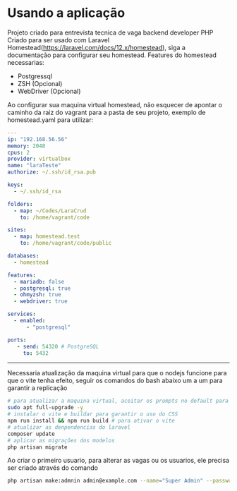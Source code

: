 # Usando a aplicação
Projeto criado para entrevista tecnica de vaga backend developer PHP
Criado para ser usado com Laravel Homestead(https://laravel.com/docs/12.x/homestead), siga a documentação para configurar seu homestead.
Features do homestead necessarias:
- Postgressql
- ZSH (Opcional)
- WebDriver (Opcional)

Ao configurar sua maquina virtual homestead, não esquecer de apontar o caminho da raiz do vagrant para a pasta de seu projeto, exemplo de homestead.yaml para utilizar:
```yaml
---
ip: "192.168.56.56"
memory: 2048
cpus: 2
provider: virtualbox
name: "laraTeste"
authorize: ~/.ssh/id_rsa.pub

keys:
  - ~/.ssh/id_rsa

folders:
  - map: ~/Codes/LaraCrud
    to: /home/vagrant/code

sites:
  - map: homestead.test
    to: /home/vagrant/code/public

databases:
  - homestead

features:
  - mariadb: false
  - postgresql: true
  - ohmyzsh: true
  - webdriver: true

services:
  - enabled:
      - "postgresql"

ports:
   - send: 54320 # PostgreSQL
     to: 5432
```
---
Necessaria atualização da maquina virtual para que o nodejs funcione para que o vite tenha efeito, seguir os comandos do bash abaixo um a um para garantir a replicação
```bash
# para atualizar a maquina virtual, aceitar os prompts no default para não desconfigurar o finetune do homestead
sudo apt full-upgrade -y
# instalar o vite e buildar para garantir o uso do CSS
npm run install && npm run build # para ativar o vite
# atualizar as denpendencias do laravel
composer update
# aplicar as migrações dos modelos
php artisan migrate
```
Ao criar o primeiro usuario, para alterar as vagas ou os usuarios, ele precisa ser criado através do comando
```bash
php artisan make:admnin admin@example.com --name="Super Admin" --password="strongPassword123"
```
